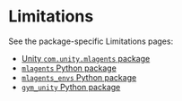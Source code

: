 # Limitations

See the package-specific Limitations pages:
* [Unity `com.unity.mlagents` package](../com.unity.ml-agents/Documentation~/com.unity.ml-agents.md)
* [`mlagents` Python package](../ml-agents/README.md)
* [`mlagents_envs` Python package](../ml-agents-envs/README.md)
* [`gym_unity` Python package](../gym-unity/README.md)
